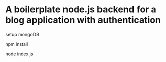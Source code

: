 # A boilerplate node.js backend for a blog application with authentication
setup mongoDB

npm install

node index.js